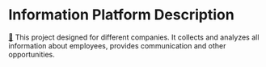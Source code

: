 
# Information Platform Description
[:notebook:](https://github.com/harut0111/private-repo/blob/master/Infplat_login_and_description.txt)
This project designed for different companies. It collects and analyzes all information about employees, provides communication and other opportunities.